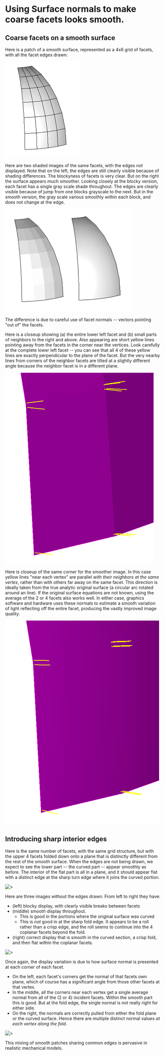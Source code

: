 
# Using Surface normals to make coarse facets looks smooth.

## Coarse facets on a smooth surface

Here is a patch of a smooth surface, represented as a 4x6 grid of facets, with all the facet edges drawn:

![>](./figs/GriddedSurfaceExample/AllEdges.png)

Here are two shaded images of the same facets, with the edges _not_ displayed.   Note that on the left, the edges are still clearly visible because of shading differences.  The blockyness of facets is very clear.  But on the right the surface appears much smoother.   Looking closely at the blocky version, each facet has a single gray scale shade throughout.  The edges are clearly visible because of jump from one blocks grayscale to the next. But in the smooth version, the gray scale various smoothly _within_ each block, and does not change at the edge.

![>](./figs/GriddedSurfaceExample/SideBySideFacetVersusVertexNormals.png)

The difference is due to careful use of facet normals -- vectors pointing "out of" the facets.

Here is a closeup showing (a) the entire lower left facet and (b) small parts of neighbors to the right and above.  Also appearing are short yellow lines pointing away from the facets in the corner near the vertices.   Look carefully at the complete lower left facet -- you can see that all 4 of these yellow lines are exactly perpendicular to the plane of the facet.  But the very nearby lines from corners of the neighbor facets are tilted at a slightly different angle because the neighbor facet is in a different plane.

![>](./figs/GriddedSurfaceExample/ZoomFacetNormal.png)

Here is closeup of the same corner for the smoother image.   In this case yellow lines "near each vertex" are parallel _with their neighbors at the same vertex_, rather than with others far away on the same facet.   This direction is ideally taken from the true analytic original surface (a circular arc rotated around an line).   If the original surface equations are not known, using the average of the 2 or 4 facets also works well.  In either case, graphics software and hardware uses these normals to estimate a smooth variation of light reflecting off the entire facet, producing the vastly improved image quality.

![>](./figs/GriddedSurfaceExample/ZoomVertexNormal.png)

## Introducing sharp interior edges

Here is the same number of facets, with the same grid structure, but with the upper 4 facets folded down onto a plane that is distinctly different from the rest of the smooth surface.   When the edges are not being drawn, we expect to see the lower part -- the curved part -- appear smoothly as before.   The interior of the flat part is all in a plane, and it should appear flat with a distinct edge at the sharp turn edge where it joins the curved portion.

![>](./GriddedSurfaceExample/FoldedWithEdges.png)

Here are three images without the edges drawn.  From left to right they have:

 * (left) blocky display, with clearly visible breaks between facets
 * (middle) smooth display throughout.
    * This is good in the portions where the original surface was curved
    * This is _not_ good in at the sharp fold edge.  It appears to be a roll rather than a crisp edge, and the roll seems to continue into the 4 coplanar facets beyond the fold.
 * (right) correct display that is smooth in the curved section, a crisp fold, and then flat within the coplanar facets.

![>](./GriddedSurfaceExample/FoldedShadingVariants.png)

Once again, the display variation is due to how surface normal is presented at each corner of each facet.
 * On the left, each facet's corners get the normal of that facets own plane, which of course has a significant angle from those other facets at that vertex.
 * In the middle, all the corners near each vertex get a single average normal from all of the (2 or 4) incident facets.   Within the smooth part this is good.  But at the fold edge, the single normal is not really right for either side.
 * On the right, the normals are correctly pulled from either the fold plane or the curved surface.   Hence there are multiple distinct normal values _at each vertex along the fold_.

![>](./GriddedSurfaceExample/FoldedWithNormals.png)

This mixing of smooth patches sharing common edges is pervasive in realistic mechanical models.



